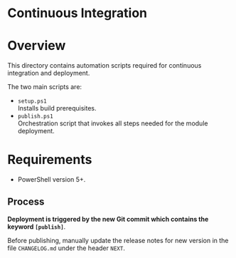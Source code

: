 # Continuous Integration

# Overview

This directory contains automation scripts required for continuous integration and deployment.

The two main scripts are:

- `setup.ps1`  
Installs build prerequisites.
- `publish.ps1`  
Orchestration script that invokes all steps needed for the module deployment.

# Requirements

- PowerShell version 5+.

## Process

**Deployment is triggered by the new Git commit which contains the keyword `[publish]`**.

Before publishing, manually update the release notes for new version in the file `CHANGELOG.md` under the header `NEXT`.  
